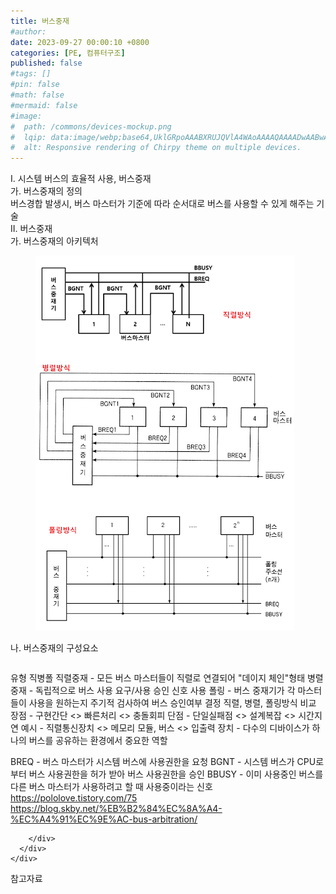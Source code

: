 ```yaml
---
title: 버스중재
#author: 
date: 2023-09-27 00:00:10 +0800
categories: [PE, 컴퓨터구조]
published: false
#tags: []
#pin: false
#math: false
#mermaid: false
#image:
#  path: /commons/devices-mockup.png
#  lqip: data:image/webp;base64,UklGRpoAAABXRUJQVlA4WAoAAAAQAAAADwAABwAAQUxQSDIAAAARL0AmbZurmr57yyIiqE8oiG0bejIYEQTgqiDA9vqnsUSI6H+oAERp2HZ65qP/VIAWAFZQOCBCAAAA8AEAnQEqEAAIAAVAfCWkAALp8sF8rgRgAP7o9FDvMCkMde9PK7euH5M1m6VWoDXf2FkP3BqV0ZYbO6NA/VFIAAAA
#  alt: Responsive rendering of Chirpy theme on multiple devices.
---
```


<div class="post-wrap">
  <div class="para">
    <div class="para-title">
      I. 시스템 버스의 효율적 사용, 버스중재
    </div>
    <div class="para-cntnt">
      <div class="para">
        <div class="para-title">
          가. 버스중재의 정의
        </div>
        <div class="para-cntnt">
            버스경합 발생시, 버스 마스터가 기준에 따라 순서대로 버스를 사용할 수 있게 해주는 기술
        </div>
      </div>
    </div>
  </div>
  
  <div class="para">
    <div class="para-title">
      II. 버스중재
    </div>
    <div class="para-cntnt">
      <div class="para">
        <div class="para-title">
          가. 버스중재의 아키텍처
        </div>
        <div class="para-cntnt">
          <figure class="post-figure">
            <img src="/assets/img/posts/버스중재.png" alt="버스중재">
<!--            <figcaption>Source: Unveiling the Metaverse: Exploring Emerging Trends, Multifaceted Perspectives, and Future Challenges</figcaption>-->
          </figure>
        </div>
      </div>
      <div class="para">
        <div class="para-title">
          나. 버스중재의 구성요소
        </div>
        <div class="para-cntnt">
          <table class="post-table">
          </table>
          유형 직병폴
  직렬중재 - 모든 버스 마스터들이 직렬로 연결되어 "데이지 체인"형태
  병렬중재 - 독립적으로 버스 사용 요구/사용 승인 신호 사용
  폴링 - 버스 중재기가 각 마스터들이 사용을 원하는지 주기적 검사하여 버스 승인여부 결정
직렬, 병렬, 폴링방식 비교
  장점 - 구현간단 &lt;&gt; 빠른처리 &lt;&gt; 충돌회피
  단점 - 단일실패점 &lt;&gt; 설계복잡 &lt;&gt; 시간지연
  예시 - 직렬통신장치 &lt;&gt; 메모리 모듈, 버스 &lt;&gt; 입출력 장치
- 다수의 디바이스가 하나의 버스를 공유하는 환경에서 중요한 역할

  BREQ - 버스 마스터가 시스템 버스에 사용권한을 요청
  BGNT - 시스템 버스가 CPU로부터 버스 사용권한을 허가 받아 버스 사용권한을 승인
  BBUSY - 이미 사용중인 버스를 다른 버스 마스터가 사용하려고 할 때 사용중이라는 신호
https://pololove.tistory.com/75
https://blog.skby.net/%EB%B2%84%EC%8A%A4-%EC%A4%91%EC%9E%AC-bus-arbitration/

        </div>
      </div>
    </div>
  </div>

  <div class="refr-wrap">
    <div class="refr-title">
        참고자료
    </div>
    <ol class="refr-list">
    <!--    <li>(나현식, 최대선) <a target="_blank" href="https://scienceon.kisti.re.kr/commons/util/originalView.do?cn=JAKO202225948430499&oCn=JAKO202225948430499&dbt=JAKO&journal=NJOU00291864">메타버스 보안 위협 요소 및 대응 방안 검토</a></li>-->
    <!--    <li>(M. Uddin, S. Manickam, H. Ullah, M. Obaidat and A. Dandoush) <a target="_blank" href="https://ieeexplore.ieee.org/abstract/document/10138386">Unveiling the Metaverse: Exploring Emerging Trends, Multifaceted Perspectives, and Future Challenges</a></li>-->
    </ol>
  </div>
</div>
